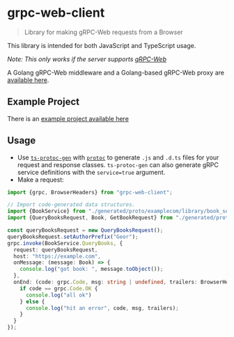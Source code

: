# grpc-web-client
> Library for making gRPC-Web requests from a Browser

This library is intended for both JavaScript and TypeScript usage.

*Note: This only works if the server supports [gRPC-Web](https://github.com/grpc/grpc/blob/master/doc/PROTOCOL-WEB.md)*

A Golang gRPC-Web middleware and a Golang-based gRPC-Web proxy are [available here](https://github.com/improbable-eng/grpc-web).

## Example Project

There is an [example project available here](https://github.com/improbable-eng/grpc-web/tree/master/example)

## Usage
* Use [`ts-protoc-gen`](https://www.npmjs.com/package/ts-protoc-gen) with [`protoc`](https://github.com/google/protobuf) to generate `.js` and `.d.ts` files for your request and response classes. `ts-protoc-gen` can also generate gRPC service definitions with the `service=true` argument.
* Make a request:
```ts
import {grpc, BrowserHeaders} from "grpc-web-client";

// Import code-generated data structures.
import {BookService} from "./generated/proto/examplecom/library/book_service_pb_service";
import {QueryBooksRequest, Book, GetBookRequest} from "./generated/proto/examplecom/library/book_service_pb";

const queryBooksRequest = new QueryBooksRequest();
queryBooksRequest.setAuthorPrefix("Geor");
grpc.invoke(BookService.QueryBooks, {
  request: queryBooksRequest,
  host: "https://example.com",
  onMessage: (message: Book) => {
    console.log("got book: ", message.toObject());
  },
  onEnd: (code: grpc.Code, msg: string | undefined, trailers: BrowserHeaders) => {
    if code == grpc.Code.OK {
      console.log("all ok")
    } else {
      console.log("hit an error", code, msg, trailers);
    }
  }
});
```
